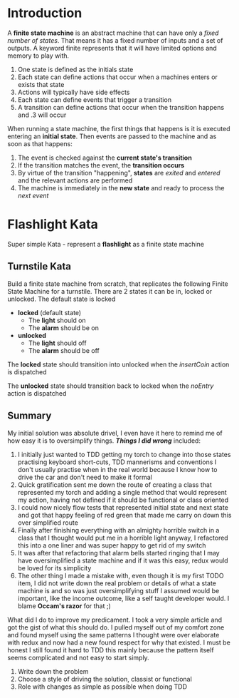 

# Introduction

A **finite state machine** is an abstract machine that can have only a *fixed number of states*. That means it has a fixed number of inputs and a set of outputs. A keyword finite represents that it will have limited options and memory to play with.

1. One state is defined as the initials state
2. Each state can define actions that occur when a machines enters or exists that state
3. Actions will typically have side effects
4. Each state can define events that trigger a transition
5. A transition can define actions that occur when the transition happens and .3 will occur

When running a state machine, the first things that happens is it is executed entering an **initial state**. Then events are passed to the machine and as soon as that happens:

1. The event is checked against the **current state's transition** 
2. If the transition matches the event, the **transition occurs**
3. By virtue of the transition "happening", **states** are *exited* and *entered* and the relevant actions are performed
4. The machine is immediately in the **new state** and ready to process the *next event*

# Flashlight Kata

Super simple Kata - represent a **flashlight** as a finite state machine

## Turnstile Kata

Build a finite state machine from scratch, that replicates the following Finite State Machine for a turnstile. There are 2 states it can be in, locked or unlocked. The default state is locked

- **locked** (default state)
  - The **light** should on 
  - The **alarm** should be on
- **unlocked**
  - The **light** should off 
  - The **alarm** should be off

The **locked** state should transition into unlocked when the *insertCoin* action is dispatched

The **unlocked** state should transition back to locked when the  *noEntry* action is dispatched

## Summary

My initial solution was absolute drivel,  I even have it here to remind me of how easy it is to oversimplify things. ***Things I did wrong*** included:

1. I initially just wanted to TDD getting my torch to change into those states practising keyboard short-cuts, TDD mannerisms and conventions I don't usually practise when in the real world because I know how to drive the car and don't need to make it formal
2. Quick gratification sent me down the route of creating a class that represented my torch and adding a single method that would represent my action, having not defined if it should be functional or class oriented
3. I could now nicely flow tests that represented initial state and next state and got that happy feeling of red green that made me carry on down this over simplified route
4. Finally after finishing everything with an almighty horrible switch in a class that I thought would put me in a horrible light anyway, I refactored this into a one liner and was super happy to get rid of my switch
5. It was after that refactoring that alarm bells started ringing that I may have oversimplified a state machine and if it was this easy, redux would be loved for its simplicity
6. The other thing I made a mistake with, even though it is my first TODO item, I did not write down the real problem or details of what a state machine is and so was just oversimplifying stuff I assumed would be important, like the income outcome, like a self taught developer would. I blame **Occam's razor** for that ;)

What did I do to improve my predicament. I took a very simple article and  got the gist of what this should do. I pulled myself out of my comfort zone and found myself using the same patterns I thought were over elaborate with redux and now had a new found respect for why that existed. I must be honest I still found it hard to TDD this mainly because the pattern itself seems complicated and not easy to start simply.

1. Write down the problem
2. Choose a style of driving the solution, classist or functional
3. Role with changes as simple as possible when doing TDD